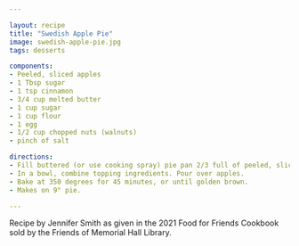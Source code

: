 ```yaml
---

layout: recipe
title: "Swedish Apple Pie"
image: swedish-apple-pie.jpg
tags: desserts

components:
- Peeled, sliced apples
- 1 Tbsp sugar
- 1 tsp cinnamon
- 3/4 cup melted butter
- 1 cup sugar
- 1 cup flour
- 1 egg
- 1/2 cup chopped nuts (walnuts)
- pinch of salt

directions:
- Fill buttered (or use cooking spray) pie pan 2/3 full of peeled, sliced apples. Sprinkle with sugar and cinnamon
- In a bowl, combine topping ingredients. Pour over apples.
- Bake at 350 degrees for 45 minutes, or until golden brown.
- Makes on 9" pie.

---
```


Recipe by Jennifer Smith as given in the 2021 Food for Friends Cookbook sold by the Friends of Memorial Hall Library.